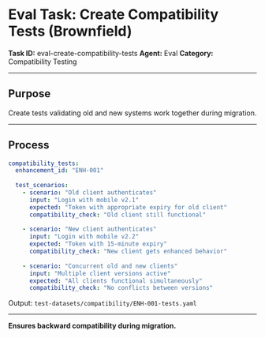 # Eval Task: Create Compatibility Tests (Brownfield)

**Task ID:** eval-create-compatibility-tests
**Agent:** Eval
**Category:** Compatibility Testing

---

## Purpose

Create tests validating old and new systems work together during migration.

---

## Process

```yaml
compatibility_tests:
  enhancement_id: "ENH-001"
  
  test_scenarios:
    - scenario: "Old client authenticates"
      input: "Login with mobile v2.1"
      expected: "Token with appropriate expiry for old client"
      compatibility_check: "Old client still functional"
      
    - scenario: "New client authenticates"
      input: "Login with mobile v2.2"
      expected: "Token with 15-minute expiry"
      compatibility_check: "New client gets enhanced behavior"
      
    - scenario: "Concurrent old and new clients"
      input: "Multiple client versions active"
      expected: "All clients functional simultaneously"
      compatibility_check: "No conflicts between versions"
```

Output: `test-datasets/compatibility/ENH-001-tests.yaml`

---

**Ensures backward compatibility during migration.**
